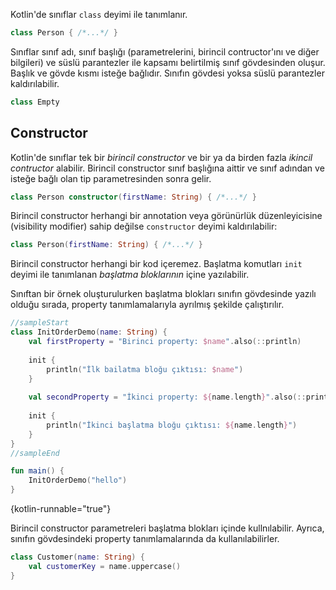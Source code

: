 [//]: # (title: Sınıflar)

Kotlin'de sınıflar `class` deyimi ile tanımlanır.

```kotlin
class Person { /*...*/ }
```

Sınıflar sınıf adı, sınıf başlığı (parametrelerini, birincil contructor'ını ve diğer bilgileri) ve süslü parantezler ile kapsamı belirtilmiş sınıf gövdesinden oluşur. Başlık ve gövde kısmı isteğe bağlıdır. Sınıfın gövdesi yoksa süslü parantezler kaldırılabilir.

```kotlin
class Empty
```

## Constructor

Kotlin'de sınıflar tek bir _birincil constructor_ ve bir ya da birden fazla _ikincil contructor_ alabilir. Birincil constructor sınıf başlığına aittir ve sınıf adından ve isteğe bağlı olan tip parametresinden sonra gelir.

```kotlin
class Person constructor(firstName: String) { /*...*/ }
```

Birincil constructor herhangi bir annotation veya görünürlük düzenleyicisine (visibility modifier) sahip değilse `constructor` deyimi kaldırılabilir:

```kotlin
class Person(firstName: String) { /*...*/ }
```

Birincil constructor herhangi bir kod içeremez. Başlatma komutları `init` deyimi ile tanımlanan _başlatma bloklarının_ içine yazılabilir.

Sınıftan bir örnek oluşturulurken başlatma blokları sınıfın gövdesinde yazılı olduğu sırada, property tanımlamalarıyla ayrılmış şekilde çalıştırılır.

```kotlin
//sampleStart
class InitOrderDemo(name: String) {
    val firstProperty = "Birinci property: $name".also(::println)
    
    init {
        println("İlk bailatma bloğu çıktısı: $name")
    }
    
    val secondProperty = "İkinci property: ${name.length}".also(::println)
    
    init {
        println("İkinci başlatma bloğu çıktısı: ${name.length}")
    }
}
//sampleEnd

fun main() {
    InitOrderDemo("hello")
}
```
{kotlin-runnable="true"}

Birincil constructor parametreleri başlatma blokları içinde kullnılabilir. Ayrıca, sınıfın gövdesindeki property tanımlamalarında da kullanılabilirler.

```kotlin
class Customer(name: String) {
    val customerKey = name.uppercase()
}
```

